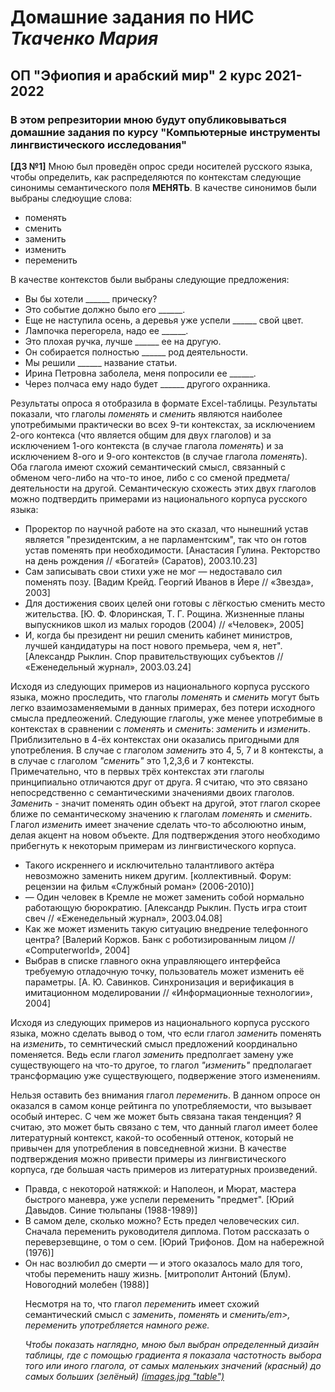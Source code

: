 # Домашние задания по НИС *Ткаченко Мария*
## ОП "Эфиопия и арабский мир" 2 курс 2021-2022

### В этом репрезитории мною будут опубликовываться домашние задания по курсу **"Компьютерные инструменты лингвистического исследования"** 

**[ДЗ №1]** 
Мною был проведён опрос среди носителей русского языка, чтобы определить, как распределяются по контекстам следующие синонимы семантического поля **МЕНЯТЬ**. В качестве синонимов были выбраны следюущие слова:
<ul> 
  <li>поменять</li>
  <li>сменить</li>
  <li>заменить</li>
  <li>изменить</li>
  <li>переменить</li>
</ul>
  
В качестве контекстов были выбраны следующие предложения:
  
<ul> 
    <li>Вы бы хотели ______ прическу?</li>
<li>Это событие должно было его ______.</li>			
<li>Еще не наступила осень, а деревья уже успели  ______ свой цвет.</li>			
<li>Лампочка перегорела, надо ее ______.</li>			
<li>Это плохая ручка, лучше ______ ее на другую.</li>			
<li>Он собирается полностью ______ род деятельности.</li>			
<li>Мы решили ______ название статьи.</li>			
<li>Ирина Петровна заболела, меня попросили ее ______.</li>			
<li>Через полчаса ему надо будет ______ другого охранника.</li>			
</ul>

Результаты опроса я отобразила в формате Excel-таблицы. Результаты показали, что глаголы <em>поменять</em> и <em>сменить</em> являются наиболее употребимыми практически во всех 9-ти контекстах, за исключением 2-ого контекса (что является общим для двух глаголов) и за исключением 1-ого контекста (в случае глагола <em>поменять</em>) и за исключением 8-ого и 9-ого контекстов (в случае глагола <em>поменять</em>).  Оба глагола имеют схожий семантический смысл, связанный с обменом чего-либо на что-то иное, либо с со сменой предмета/деятельности на другой. Семантическую схожесть этих двух глаголов можно подтвердить примерами из национального корпуса русского языка:
<ul>
 <li>Проректор по научной работе на это сказал, что нынешний устав является "президентским, а не парламентским", так что он готов устав поменять при необходимости. [Анастасия Гулина. Ректорство на день рождения // «Богатей» (Саратов), 2003.10.23]</li>
  <li>Сам записывать свои стихи уже не мог ― недоставало сил поменять позу. [Вадим Крейд. Георгий Иванов в Йере // «Звезда», 2003]</li>
  <li>Для достижения своих целей они готовы с лёгкостью сменить место жительства. [Ю. Ф. Флоринская, Т. Г. Рощина. Жизненные планы выпускников школ из малых городов (2004) // «Человек», 2005]</li>
  <li>И, когда бы президент ни решил сменить кабинет министров, лучшей кандидатуры на пост нового премьера, чем я, нет". [Александр Рыклин. Спор правительствующих субъектов // «Еженедельный журнал», 2003.03.24]</li>
  </ul>
  Исходя из следующих примеров из национального корпуса русского языка, можно проследить, что глаголы <em>поменять</em> и <em>сменить</em> могут быть легко взаимозаменяемыми в данных примерах, без потери исходного смысла предлеожений.
  Следующие глаголы, уже менее употребимые в контекстах в сравнении с <em>поменять</em> и <em>сменить</em>: <em>заменить</em> и <em>изменить</em>. Приблизительно в 4-ёх контекстах они оказались пригодными для употребления. В случае с глаголом <em>заменить</em> это 4, 5, 7 и 8 контексты, а в случае с глаголом <em>"сменить"</em> это 1,2,3,6 и 7 контексты. Примечательно, что в первых трёх контекстах эти глаголы принципиально отличаются друг от друга. Я считаю, что это связано непосредственно с семантическими значениями двоих глаголов. <em>Заменить</em> - значит поменять один объект на другой, этот глагол скорее ближе по семантическому значению к глаголам <em>поменять</em> и <em>сменить</em>. Глагол <em>изменить</em> имеет значение сделать что-то абсолюютно иным, делая акцент на новом объекте. Для подтверждения этого необходимо прибегнуть к некоторым примерам из лингвистического корпуса.
  
<ul>
  <li>Такого искреннего и исключительно талантливого актёра невозможно заменить никем другим. [коллективный. Форум: рецензии на фильм «Службный роман» (2006-2010)]</li>
  <li>― Один человек в Кремле не может заменить собой нормально работающую бюрократию. [Александр Рыклин. Пусть игра стоит свеч // «Еженедельный журнал», 2003.04.08]</li>
  <li>Как же может изменить такую ситуацию внедрение телефонного центра? [Валерий Коржов. Банк с роботизированным лицом // «Computerworld», 2004]</li>
  <li>Выбрав в списке главного окна управляющего интерфейса требуемую отладочную точку, пользователь может изменить её параметры. [А. Ю. Савинков. Синхронизация и верификация в имитационном моделировании // «Информационные технологии», 2004]</li>
  </ul>
  
Исходя из следующих примеров из национального корпуса русского языка, можно сделать вывод о том, что если глагол <em>заменить</em> поменять на <em>изменить</em>, то семнтический смысл предложений координально поменяется. Ведь если глагол <em>заменить</em> предполгает замену уже существующего на что-то другое, то глагол <em>"изменить"</em> предполагает трансформацию уже существующего, подвержение этого изменениям. 

Нельзя оставить без внимания глагол <em>переменить</em>. В данном опросе он оказался в самом конце рейтинга по употребляемости, что вызывает особый интерес. С чем же может быть связанa такая тенденция? Я считаю, это может быть связано с тем, что данный глагол имеет более литературный контекст, какой-то особенный оттенок, который не привычен для употребления в повседневной жизни. В качестве подтверждения можно привести примеры из лингвистического корпуса, где большая часть примеров из литературных произведений.

<ul>
  <li>Правда, с некоторой натяжкой: и Наполеон, и Мюрат, мастера быстрого маневра, уже успели переменить "предмет". [Юрий Давыдов. Синие тюльпаны (1988-1989)]</li>
  <li>В самом деле, сколько можно? Есть предел человеческих сил. Сначала переменить руководителя диплома. Потом рассказать о переверзевщине, о том о сем. [Юрий Трифонов. Дом на набережной (1976)]</li>
<li>Он нас возлюбил до смерти ― и этого оказалось мало для того, чтобы переменить нашу жизнь. [митрополит Антоний (Блум). Новогодний молебен (1988)]</li>
  
  Несмотря на то, что глагол <em>переменить</em> имеет схожий семантический смысл с <em>заменить</em>, <em>поменять</em> и <em>сменить/em>, <em>переменить</em> употребляется намного реже.
  
  Чтобы показать наглядно, мною был выбран определенный дизайн таблицы, где с помощью градиента я показала частотность выбора того или иного глагола, от самых маленьких значений (красный) до самых больших (зелёный)
  [(images.jpg "table")](https://sun9-51.userapi.com/impg/3H3WlHMoSLdRMgmjyy8ogs08bp1fOapzfcxbXQ/21ZcEsFcKQc.jpg?size=1920x1080&quality=96&sign=d7f9e998b0c3314ca6dcbb6c0948f34e&type=album)
  
